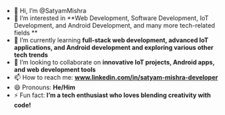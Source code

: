 - 👋 Hi, I’m @SatyamMishra
- 👀 I’m interested in **Web Development, Software Development, IoT Development, and Android Development, and many more tech-related fields **
- 🌱 I’m currently learning **full-stack web development, advanced IoT applications, and Android development and exploring various other tech trends**
- 💞️ I’m looking to collaborate on **innovative IoT projects, Android apps, and web development tools**
- 📫 How to reach me: **www.linkedin.com/in/satyam-mishra-developer**
- 😄 Pronouns: **He/Him**
- ⚡ Fun fact: **I’m a tech enthusiast who loves blending creativity with code!**
<!---
Satyam-CodeCraftsman/Satyam-CodeCraftsman is a ✨ special ✨ repository because its `README.md` (this file) appears on your GitHub profile.
You can click the Preview link to take a look at your changes.
--->
